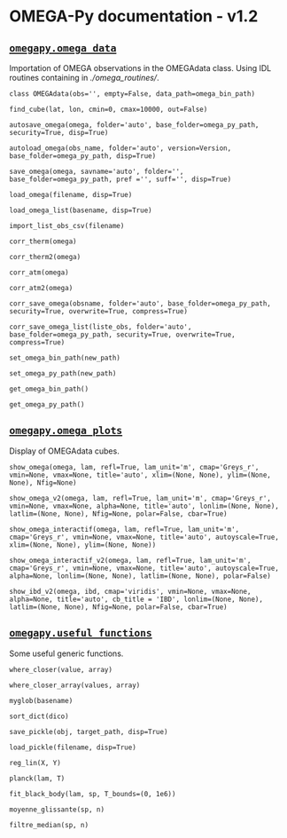 # OMEGA-Py documentation - v1.2

## [`omegapy.omega_data`](doc_omega_data.md)

Importation of OMEGA observations in the OMEGAdata class.
Using IDL routines containing in *./omega_routines/*.

`class OMEGAdata(obs='', empty=False, data_path=omega_bin_path)`

`find_cube(lat, lon, cmin=0, cmax=10000, out=False)`

`autosave_omega(omega, folder='auto', base_folder=omega_py_path, security=True, disp=True)`

`autoload_omega(obs_name, folder='auto', version=Version, base_folder=omega_py_path, disp=True)`

`save_omega(omega, savname='auto', folder='', base_folder=omega_py_path, pref ='', suff='', disp=True)`

`load_omega(filename, disp=True)`

`load_omega_list(basename, disp=True)`

`import_list_obs_csv(filename)`

`corr_therm(omega)`

`corr_therm2(omega)`

`corr_atm(omega)`

`corr_atm2(omega)`

`corr_save_omega(obsname, folder='auto', base_folder=omega_py_path, security=True, overwrite=True, compress=True)`

`corr_save_omega_list(liste_obs, folder='auto', base_folder=omega_py_path, security=True, overwrite=True, compress=True)`

`set_omega_bin_path(new_path)`

`set_omega_py_path(new_path)`

`get_omega_bin_path()`

`get_omega_py_path()`


## [`omegapy.omega_plots`](doc_omega_plots.md)

Display of OMEGAdata cubes.

`show_omega(omega, lam, refl=True, lam_unit='m', cmap='Greys_r', vmin=None, vmax=None, title='auto', xlim=(None, None), ylim=(None, None), Nfig=None)`

`show_omega_v2(omega, lam, refl=True, lam_unit='m', cmap='Greys_r', vmin=None, vmax=None, alpha=None, title='auto', lonlim=(None, None), latlim=(None, None), Nfig=None, polar=False, cbar=True)`

`show_omega_interactif(omega, lam, refl=True, lam_unit='m', cmap='Greys_r', vmin=None, vmax=None, title='auto', autoyscale=True, xlim=(None, None), ylim=(None, None))`

`show_omega_interactif_v2(omega, lam, refl=True, lam_unit='m', cmap='Greys_r', vmin=None, vmax=None, title='auto', autoyscale=True, alpha=None, lonlim=(None, None), latlim=(None, None), polar=False)`

`show_ibd_v2(omega, ibd, cmap='viridis', vmin=None, vmax=None, alpha=None, title='auto', cb_title = 'IBD', lonlim=(None, None), latlim=(None, None), Nfig=None, polar=False, cbar=True)`


## [`omegapy.useful_functions`](doc_useful_functions.md)

Some useful generic functions.

`where_closer(value, array)`

`where_closer_array(values, array)`

`myglob(basename)`

`sort_dict(dico)`

`save_pickle(obj, target_path, disp=True)`

`load_pickle(filename, disp=True)`

`reg_lin(X, Y)`

`planck(lam, T)`

`fit_black_body(lam, sp, T_bounds=(0, 1e6))`

`moyenne_glissante(sp, n)`

`filtre_median(sp, n)`
